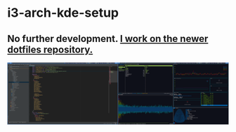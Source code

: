 # i3-arch-kde-setup

## No further development. [I work on the newer dotfiles repository.](https://github.com/spitfjre/dotfiles)

![alt text](./screenshot/screenshot_0.png)
